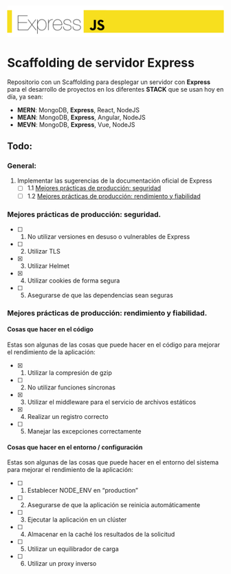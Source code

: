 ![Express Logo](./directories/ExpressJS.png)

# Scaffolding de servidor Express

Repositorio con un Scaffolding para desplegar un servidor con **Express** para el desarrollo de proyectos en los diferentes **STACK** que se usan hoy en día, ya sean: 

- **MERN**: MongoDB, **Express**, React, NodeJS
- **MEAN**: MongoDB, **Express**, Angular, NodeJS
- **MEVN**: MongoDB, **Express**, Vue, NodeJS


## Todo:

### General:

1. Implementar las sugerencias de la documentación oficial de Express
    - [ ] 1.1 [Mejores prácticas de producción: seguridad](http://expressjs.com/es/advanced/best-practice-security.html)
    - [ ] 1.2 [Mejores prácticas de producción: rendimiento y fiabilidad](http://expressjs.com/es/advanced/best-practice-performance.html)

### Mejores prácticas de producción: seguridad.

- [ ] 1. No utilizar versiones en desuso o vulnerables de Express
- [ ] 2. Utilizar TLS
- [x] 3. Utilizar Helmet
- [x] 4. Utilizar cookies de forma segura
- [ ] 5. Asegurarse de que las dependencias sean seguras

### Mejores prácticas de producción: rendimiento y fiabilidad.

#### **Cosas que hacer en el código**

Estas son algunas de las cosas que puede hacer en el código para mejorar el rendimiento de la aplicación:

- [x] 1. Utilizar la compresión de gzip
- [ ] 2. No utilizar funciones síncronas
- [x] 3. Utilizar el middleware para el servicio de archivos estáticos
- [x] 4. Realizar un registro correcto
- [ ] 5. Manejar las excepciones correctamente

#### **Cosas que hacer en el entorno / configuración**

Estas son algunas de las cosas que puede hacer en el entorno del sistema para mejorar el rendimiento de la aplicación:

- [ ] 1. Establecer NODE_ENV en “production”
- [ ] 2. Asegurarse de que la aplicación se reinicia automáticamente
- [ ] 3. Ejecutar la aplicación en un clúster
- [ ] 4. Almacenar en la caché los resultados de la solicitud
- [ ] 5. Utilizar un equilibrador de carga
- [ ] 6. Utilizar un proxy inverso